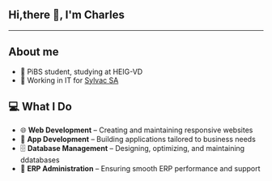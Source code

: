 ## Hi,there 👋, I'm Charles

---

## About me
- 🏫 PiBS student, studying at HEIG-VD  
- 🏢 Working in IT for [Sylvac SA](https://www.sylvac.ch/)  

## 💻 What I Do
- 🌐 **Web Development** – Creating and maintaining responsive websites  
- 📱 **App Development** – Building applications tailored to business needs  
- 🗄️ **Database Management** – Designing, optimizing, and maintaining ddatabases  
- 🏢 **ERP Administration** – Ensuring smooth ERP performance and support  
